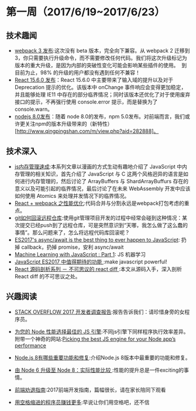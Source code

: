 # 第一周（2017/6/19~2017/6/23）

## 技术趣闻

- [webpack 3 发布](https://juejin.im/post/592faca42f301e006bc791e0):这次没有 beta 版本，完全向下兼容。从 webpack 2 迁移到 3，你只需要执行升级命令，而不需要修改任何代码。我们将这次升级标记为版本的重大升级，是因为内部的突破性变化可能会影响某些插件的使用。
  到目前为止，98% 的升级的用户都没有遇到任何不兼容！
- [React 15.6.0 发布](https://facebook.github.io/react/blog/2017/06/13/react-v15.6.0.html)：React 15.6.0 中主要带来了输入域的提升以及对于 Deprecation 提示的优化。该版本中 onChange 事件响应会变得更加稳定，并且能够处理 IE11 中存在的部分临界情况；同时该版本还优化了对于使用废弃接口的提示，不再强行使用 console.error 提示，而是替换为了 console.warn。
- [nodejs 8.0发布](https://zhuanlan.zhihu.com/p/26680273)：随着 node 8.0的发布，npm 5.0发布。对前端而言，我们或许更关注npm的版本升级带来的（新特性）[http://www.qingpingshan.com/m/view.php?aid=282888]。

## 技术深入

- [js内存管理速成](https://hacks.mozilla.org/2017/06/a-crash-course-in-memory-management/):本系列文章以漫画的方式生动有趣地介绍了 JavaScript 中内存管理的相关知识，首先介绍了 JavaScript 与 C 这两个风格迥异的语言是如何进行内存管理的，然后讨论了 ArrayBuffers 与 ShardArrayBuffurs 存在的意义以及可能引起的临界情况，最后讨论了在未来 WebAssembly 开发中应该如何使用 Atomics 来处理并发情况下的临界情况。
- [React + webpack 之性能优化](http://mp.weixin.qq.com/s/WAoeyuWDe6shaiLomcB0hw):代码合并与分割永远是webpack打包考虑的重点。
- [git如何回滚远程仓库](http://blog.mtxcxin.cn/blog/git%E5%A6%82%E4%BD%95%E5%9B%9E%E6%BB%9A%E8%BF%9C%E7%A8%8B%E4%BB%93%E5%BA%93.html):使用git管理项目开发的过程中经常会碰到这种情况：某次提交已经push到了远程仓库，可是突然意识到“天哪，我怎么做了这么蠢的事情”。那么问题来了，怎么将远程代码库回滚呢？
- [ES2017's async/await is the best thing to ever happen to JavaScript](https://certsimple.com/blog/javascript-equals-async-await): 扔掉 callback，扔掉 promise，安利 async/await
- [Machine Learning with JavaScript : Part 1](https://hackernoon.com/machine-learning-with-javascript-part-1-9b97f3ed4fe5): JS 机器学习
- [JavaScript ES2017 中值得期待的功能 ](https://my.oschina.net/powertoolsteam/blog/955331):make javascript powerful!
- [React 源码剖析系列 － 不可思议的 react diff ](http://mp.weixin.qq.com/s/rgVIG4_78UmovzupVe6XIQ):本文从源码入手，深入剖析 React diff 的不可思议之处。

## 兴趣阅读

- [STACK OVERFLOW 2017 开发者调查报告](http://stormzhang.com/2017/06/19/stackoverflow-developer-survey-2017/?utm_source=tuicool&utm_medium=referral):报告告诉我们：请珍惜身旁的女程序员。
- [为您的 Node 性能选择最佳的 JS 引擎](https://segmentfault.com/a/1190000009819740):不同js引擎下同样程序执行效率差异。附带一个神奇的网站:[Picking the best JS engine for your Node app’s performance ](https://sqreen.github.io/node_engine_bench/)
- [Node.js 8有哪些重要功能和修复](https://my.oschina.net/powertoolsteam/blog/913075):介绍Node.js 8版本中最重要的功能和修复。
- [由 Node 6 升级至 Node 8：实际性能比较 ](https://www.oschina.net/translate/upgrading-from-node-6-to-node-8):性能的提升总是一件exciting的事情。

- [前端劝退指南](https://juejin.im/post/592faca42f301e006bc791e0):2017前端开发指南，篇幅很长，请在家长陪同下观看
- [用空格缩进的程序员赚钱更多](http://mp.weixin.qq.com/s?__biz=MjM5NzU0MzU0Nw==&mid=2651375004&idx=1&sn=4e9f891ccce9b2b8d069fb9230b238e8&chksm=bd240e888a53879ea82c21defbb04b6f64f107d9c00a977d3bcdb38a8f20b40a1d5a6e6fef07&mpshare=1&scene=1&srcid=0620Xvw6la4lL34ld1HcJfEC#rd):早说让你们用空格吧，还不信

